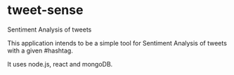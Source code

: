 # tweet-sense
Sentiment Analysis of tweets 

This application intends to be a simple tool for Sentiment Analysis of tweets with a given #hashtag.

It uses node.js, react and mongoDB.
